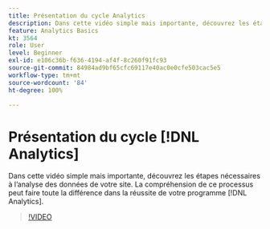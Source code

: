 ```yaml
---
title: Présentation du cycle Analytics
description: Dans cette vidéo simple mais importante, découvrez les étapes nécessaires à lʼanalyse des données de votre site. La compréhension de ce processus peut faire toute la différence dans la réussite de votre programme Analytics.
feature: Analytics Basics
kt: 3564
role: User
level: Beginner
exl-id: e106c36b-f636-4194-af4f-8c260f91fc93
source-git-commit: 84984ad9bf65cfc69117e40ac0e0cfe503cac5e5
workflow-type: tm+mt
source-wordcount: '84'
ht-degree: 100%

---
```


# Présentation du cycle [!DNL Analytics]

Dans cette vidéo simple mais importante, découvrez les étapes nécessaires à lʼanalyse des données de votre site. La compréhension de ce processus peut faire toute la différence dans la réussite de votre programme [!DNL Analytics].

>[!VIDEO](https://video.tv.adobe.com/v/28950/?quality=12&learn=on)
